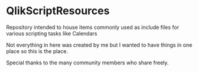 # QlikScriptResources
Repository intended to house items commonly used as include files for various scripting tasks like Calendars

Not everything in here was created by me but I wanted to have things in one place so this is the place.

Special thanks to the many community members who share freely.
